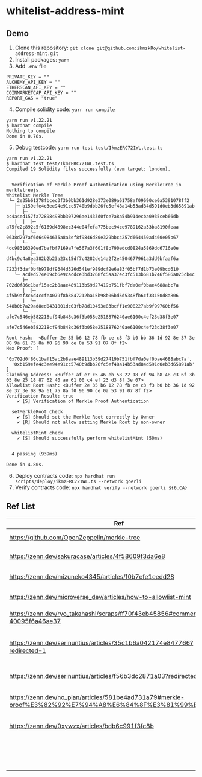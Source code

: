 # whitelist-address-mint 
## Demo
1. Clone this repository: `git clone git@github.com:ikmzkRo/whitelist-address-mint.git`
2. Install packages: `yarn`
3. Add `.env` file
```
PRIVATE_KEY = ""
ALCHEMY_API_KEY = ""
ETHERSCAN_API_KEY = ""
COINMARKETCAP_API_KEY = ""
REPORT_GAS = "true"
```
4. Compile solidity code: `yarn run compile`
```
yarn run v1.22.21
$ hardhat compile
Nothing to compile
Done in 0.78s.
```
5. Debug testcode: `yarn run test test/IkmzERC721WL.test.ts`
```
yarn run v1.22.21
$ hardhat test test/IkmzERC721WL.test.ts
Compiled 19 Solidity files successfully (evm target: london).


  Verification of Merkle Proof Authentication using MerkleTree in merkletreejs.
Whitelist Merkle Tree
 └─ 2e35b61278fbcec3f3b0bb361d928e373e089a61758af09690ce0a5391078ff2
   ├─ b159efe4c3ee94e91cc5740b9dbb26fc5ef48a14b53ad84d591d0eb3d65891ab
   │  ├─ bc4a4ed157fa72898498bb307296ae1433d0fce7a8a54b914ecba0935ceb66db
   │  │  ├─ a75fc2c892c5f6169d4898ec344e04fefa775bec94ce9789162a33ba8190feaa
   │  │  └─ 0638d297af6d64984635a8a3ef8f9846d80e329bbc4257d664450ad460e05b67
   │  └─ 4dc98316390ed7bafbf7169a7fe567a3f601f8b790edcd0824a5869dd6716e0e
   │     ├─ d4bc9c4a8ea382b2b23a23c15df7c4282de14a2f2e4504677961a3dd9bfaaf6a
   │     └─ 7233f3daf0bfb978df9344d326d541ef989dcf2e6a83f05bf7d1b73e09bcd610
   └─ acded574e09cb6e9cacdce3bd3268fc5aa37ec3fc513b681b746f586a025cb4c
      ├─ 702d0f86c1baf15ac2b8aae489113b59d27419b751fbf7da0ef0bae4688abc7a
      │  ├─ 4f5b9af3c6d4ccfe4079f8b3847212ba15b98b06bd5d5348fb6cf33150d8a806
      │  └─ 548b0b7a29ad8ed0431801dc03fb78d10453e83bcff1e908227ab9f99760bf56
      └─ afe7c546eb582218cf94b848c36f3b058e2518876240ae6100c4ef23d38f3e07
         └─ afe7c546eb582218cf94b848c36f3b058e2518876240ae6100c4ef23d38f3e07

Root Hash:  <Buffer 2e 35 b6 12 78 fb ce c3 f3 b0 bb 36 1d 92 8e 37 3e 08 9a 61 75 8a f0 96 90 ce 0a 53 91 07 8f f2>
Hex Proof: [
  '0x702d0f86c1baf15ac2b8aae489113b59d27419b751fbf7da0ef0bae4688abc7a',
  '0xb159efe4c3ee94e91cc5740b9dbb26fc5ef48a14b53ad84d591d0eb3d65891ab'
]
Claiming Address: <Buffer af e7 c5 46 eb 58 22 18 cf 94 b8 48 c3 6f 3b 05 8e 25 18 87 62 40 ae 61 00 c4 ef 23 d3 8f 3e 07>
Allowlist Root Hash: <Buffer 2e 35 b6 12 78 fb ce c3 f3 b0 bb 36 1d 92 8e 37 3e 08 9a 61 75 8a f0 96 90 ce 0a 53 91 07 8f f2>
Verification Result: true
    ✔ [S] Verification of Merkle Proof Authentication

  setMerkleRoot check
    ✔ [S] Should set the Merkle Root correctly by Owner
    ✔ [R] Should not allow setting Merkle Root by non-owner

  whitelistMint check
    ✔ [S] Should successfully perform whitelistMint (50ms)


  4 passing (939ms)

Done in 4.80s.
```
6. Deploy contracts code: `npx hardhat run scripts/deploy/ikmzERC721WL.ts --network goerli`
7. Verify contracts code: `npx hardhat verify --network goerli ${6.CA}`

## Ref List
| Ref | Title |
| ---- | ---- |
| https://github.com/OpenZeppelin/merkle-tree | OpenZeppelin/merkle-tree |
| https://zenn.dev/sakuracase/articles/4f58609f3da6e8 | ゼロ知識でふんわり理解するマークルツリー |
| https://zenn.dev/mizuneko4345/articles/f0b7efe1eedd28 | Pythonで作るマークルツリー |
| https://zenn.dev/microverse_dev/articles/how-to-allowlist-mint | AllowList を用いた NFT の mint |
| https://zenn.dev/ryo_takahashi/scraps/ff70f43eb45856#comment-40095f6a46ae37 | META KAWAII 🍭 を支える技術 |
| https://zenn.dev/serinuntius/articles/35c1b6a042174e847766?redirected=1 | Uniswapが1200ものアドレスにトークン配布した方法が賢すぎるのでメモ |
| https://zenn.dev/serinuntius/articles/f56b3dc2871a03?redirected=1 | zkRollupの回路内で計算してること |
| https://zenn.dev/no_plan/articles/581be4ad731a79#merkle-proof%E3%82%92%E7%94%A8%E6%84%8F%E3%81%99%E3%82%8B | NFTを用いたCTFを開催したので問題作成者が解説してみる |
| https://zenn.dev/0xywzx/articles/bdb6c991f3fc8b | ZKP（zkSNARKs）の使い方と活用事例 |
|  |  |
|  |  |
|  |  |
|  |  |
|  |  |
|  |  |
|  |  |
|  |  |
|  |  |
|  |  |
|  |  |
|  |  |
|  |  |
|  |  |
|  |  |